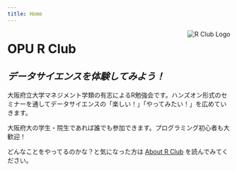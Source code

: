 ```yaml
---
title: Home
---
```


[<img src="/images/logo.png" style="max-width:30%;min-width:60px;float:right;" alt="R Club Logo" />](https://github.com/opu-rclub)

# OPU R Club

## _データサイエンスを体験してみよう！_

大阪府立大学マネジメント学類の有志によるR勉強会です。ハンズオン形式のセミナーを通してデータサイエンスの「楽しい！」「やってみたい！」を広めていきます。


大阪府大の学生・院生であれば誰でも参加できます。プログラミング初心者も大歓迎！

どんなことをやってるのかな？と気になった方は [About R Club](/about/) を読んでみてください。
